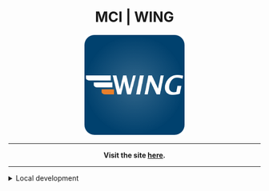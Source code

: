 <div style="text-align: center;">

# MCI | WING

<div style="text-align: center;">
  <img src="docs/assets/logo.png" alt="WING Logo" style="width: 200px; height: auto;">
</div>

---

**Visit the site [here](https://mciwing.github.io/).**

</div>

---

<details>
<summary>Local development</summary>

To serve the site locally, you need a couple of prerequisites (`pipx`, `poetry` 
and `python >= 3.11 < 3.13`)

### `pipx`

Install `pipx`

```bash
python -m pip install --user pipx
```

which will throw a warning that `pipx` is not on Path. Navigate to the 
path mentioned in the warning and execute

```bash
.\pipx.exe ensurepath
```

### `poetry`

In a new terminal, install `poetry`

```bash
pipx install poetry
```

### Project setup

To install all project dependencies, navigate to the project root and execute

```bash
poetry install
```

### Serve the site

... with

```bash
poetry run mkdocs serve
```

The site will be available at `localhost:8000`

</details>
